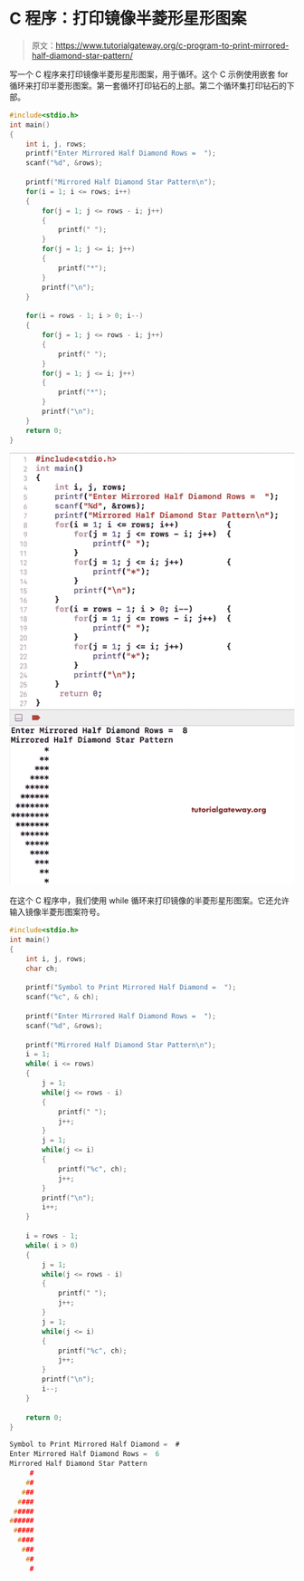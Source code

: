 # C 程序：打印镜像半菱形星形图案

> 原文：<https://www.tutorialgateway.org/c-program-to-print-mirrored-half-diamond-star-pattern/>

写一个 C 程序来打印镜像半菱形星形图案，用于循环。这个 C 示例使用嵌套 for 循环来打印半菱形图案。第一套循环打印钻石的上部。第二个循环集打印钻石的下部。

```c
#include<stdio.h>
int main()
{
 	int i, j, rows; 
 	printf("Enter Mirrored Half Diamond Rows =  ");
 	scanf("%d", &rows);

    printf("Mirrored Half Diamond Star Pattern\n");
	for(i = 1; i <= rows; i++)
	{
		for(j = 1; j <= rows - i; j++)
		{
			printf(" ");
		}
        for(j = 1; j <= i; j++)
        {
            printf("*");
        }
		printf("\n");
	}

    for(i = rows - 1; i > 0; i--)
	{
		for(j = 1; j <= rows - i; j++)
		{
			printf(" ");
		}
        for(j = 1; j <= i; j++)
        {
            printf("*");
        }
		printf("\n");
	}
 	return 0;
}
```

![C Program to Print Mirrored Half Diamond Star Pattern 1](img/a746bcb2f760eebbc5da0ad7c8cf267e.png)

在这个 C 程序中，我们使用 while 循环来打印镜像的半菱形星形图案。它还允许输入镜像半菱形图案符号。

```c
#include<stdio.h>
int main()
{
 	int i, j, rows; 
	char ch;

    printf("Symbol to Print Mirrored Half Diamond =  ");
    scanf("%c", & ch);

 	printf("Enter Mirrored Half Diamond Rows =  ");
 	scanf("%d", &rows);

    printf("Mirrored Half Diamond Star Pattern\n");
	i = 1;
	while( i <= rows)
	{
		j = 1;
		while(j <= rows - i)
		{
			printf(" ");
			j++;
		}
		j = 1;
        while(j <= i)
        {
            printf("%c", ch);
			j++;
        }
		printf("\n");
		i++;
	}

	i = rows - 1;
    while( i > 0)
	{
		j = 1;
		while(j <= rows - i)
		{
			printf(" ");
			j++;
		}
		j = 1;
        while(j <= i)
        {
            printf("%c", ch);
			j++;
        }
		printf("\n");
		i--;
	}

 	return 0;
}
```

```c
Symbol to Print Mirrored Half Diamond =  #
Enter Mirrored Half Diamond Rows =  6
Mirrored Half Diamond Star Pattern
     #
    ##
   ###
  ####
 #####
######
 #####
  ####
   ###
    ##
     #
```